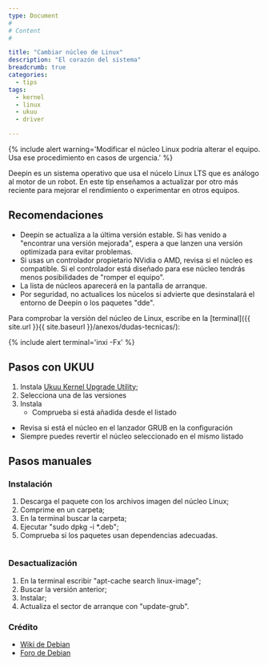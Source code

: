 ```yaml
---
type: Document
#
# Content
#

title: "Cambiar núcleo de Linux"
description: "El corazón del sistema"
breadcrumb: true   
categories:
  - tips
tags:
  - kernel
  - linux
  - ukuu
  - driver

---
```


{% include alert warning='Modificar el núcleo Linux podría alterar el equipo. Usa ese procedimiento en casos de urgencia.' %}

Deepin es un sistema operativo que usa el núcelo Linux LTS que es análogo al motor de un robot. En este tip enseñamos a actualizar por otro más reciente para mejorar el rendimiento o experimentar en otros equipos.

## Recomendaciones

* Deepin se actualiza a la última versión estable. Si has venido a "encontrar una versión mejorada", espera a que lanzen una versión optimizada para evitar problemas.
* Si usas un controlador propietario NVidia o AMD, revisa si el núcleo es compatible. Si el controlador está diseñado para ese núcleo tendrás menos posibilidades de "romper el equipo".
* La lista de núcleos aparecerá en la pantalla de arranque.
* Por seguridad, no actualices los núcelos si advierte que desinstalará el entorno de Deepin o los paquetes "dde".

Para comprobar la versión del núcleo de Linux, escribe en la [terminal]({{ site.url }}{{ site.baseurl }}/anexos/dudas-tecnicas/):

{% include alert terminal='inxi -Fx' %}

## Pasos con UKUU

1. Instala [Ukuu Kernel Upgrade Utility](https://www.linuxadictos.com/ukuu-instalar-kernel-linux-facil.html);
2. Selecciona una de las versiones
3. Instala
	- Comprueba si está añadida desde el listado
  - Revisa si está el núcleo en el lanzador GRUB en la configuración
  - Siempre puedes revertir el núcleo seleccionado en el mismo listado

## Pasos manuales
### Instalación
1. Descarga el paquete con los archivos imagen del núcleo Linux;
2. Comprime en un carpeta;
3. En la terminal buscar la carpeta;
4. Ejecutar "sudo dpkg -i *.deb";
5. Comprueba si los paquetes usan dependencias adecuadas.

<div class="row">
    <div class="medium-12 columns t30">
    <img src="{{ site.urlimg }}installkernel.png" alt="">
    </div><!-- /.medium-4.columns -->
</div>

### Desactualización
1. En la terminal escribir "apt-cache search linux-image";
2. Buscar la versión anterior;
3. Instalar;
4. Actualiza el sector de arranque con "update-grub".

### Crédito

* [Wiki de Debian](https://wiki.debian.org/HowToUpgradeKernel)
* [Foro de Debian](http://www.ubuntu-es.org/node/169130)
